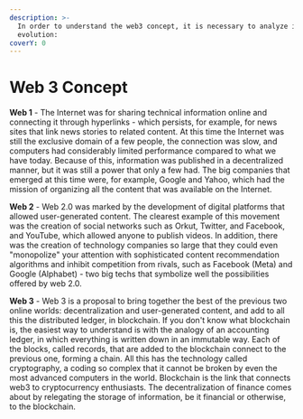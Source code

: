 ```yaml
---
description: >-
  In order to understand the web3 concept, it is necessary to analyze its
  evolution:
coverY: 0
---
```


# Web 3 Concept

**Web 1** - The Internet was for sharing technical information online and connecting it through hyperlinks - which persists, for example, for news sites that link news stories to related content. At this time the Internet was still the exclusive domain of a few people, the connection was slow, and computers had considerably limited performance compared to what we have today. Because of this, information was published in a decentralized manner, but it was still a power that only a few had. The big companies that emerged at this time were, for example, Google and Yahoo, which had the mission of organizing all the content that was available on the Internet.

**Web 2** - Web 2.0 was marked by the development of digital platforms that allowed user-generated content. The clearest example of this movement was the creation of social networks such as Orkut, Twitter, and Facebook, and YouTube, which allowed anyone to publish videos. In addition, there was the creation of technology companies so large that they could even "monopolize" your attention with sophisticated content recommendation algorithms and inhibit competition from rivals, such as Facebook (Meta) and Google (Alphabet) - two big techs that symbolize well the possibilities offered by web 2.0.

**Web 3** - Web 3 is a proposal to bring together the best of the previous two online worlds: decentralization and user-generated content, and add to all this the distributed ledger, in blockchain. If you don't know what blockchain is, the easiest way to understand is with the analogy of an accounting ledger, in which everything is written down in an immutable way. Each of the blocks, called records, that are added to the blockchain connect to the previous one, forming a chain. All this has the technology called cryptography, a coding so complex that it cannot be broken by even the most advanced computers in the world. Blockchain is the link that connects web3 to cryptocurrency enthusiasts. The decentralization of finance comes about by relegating the storage of information, be it financial or otherwise, to the blockchain.
